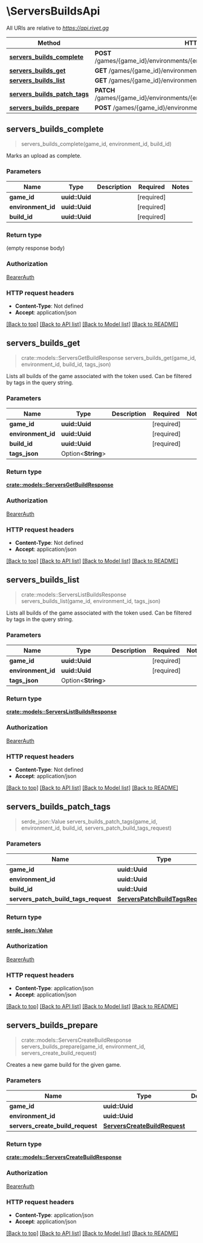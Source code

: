 # \ServersBuildsApi

All URIs are relative to *https://api.rivet.gg*

Method | HTTP request | Description
------------- | ------------- | -------------
[**servers_builds_complete**](ServersBuildsApi.md#servers_builds_complete) | **POST** /games/{game_id}/environments/{environment_id}/builds/{build_id}/complete | 
[**servers_builds_get**](ServersBuildsApi.md#servers_builds_get) | **GET** /games/{game_id}/environments/{environment_id}/builds/{build_id} | 
[**servers_builds_list**](ServersBuildsApi.md#servers_builds_list) | **GET** /games/{game_id}/environments/{environment_id}/builds | 
[**servers_builds_patch_tags**](ServersBuildsApi.md#servers_builds_patch_tags) | **PATCH** /games/{game_id}/environments/{environment_id}/builds/{build_id}/tags | 
[**servers_builds_prepare**](ServersBuildsApi.md#servers_builds_prepare) | **POST** /games/{game_id}/environments/{environment_id}/builds/prepare | 



## servers_builds_complete

> servers_builds_complete(game_id, environment_id, build_id)


Marks an upload as complete.

### Parameters


Name | Type | Description  | Required | Notes
------------- | ------------- | ------------- | ------------- | -------------
**game_id** | **uuid::Uuid** |  | [required] |
**environment_id** | **uuid::Uuid** |  | [required] |
**build_id** | **uuid::Uuid** |  | [required] |

### Return type

 (empty response body)

### Authorization

[BearerAuth](../README.md#BearerAuth)

### HTTP request headers

- **Content-Type**: Not defined
- **Accept**: application/json

[[Back to top]](#) [[Back to API list]](../README.md#documentation-for-api-endpoints) [[Back to Model list]](../README.md#documentation-for-models) [[Back to README]](../README.md)


## servers_builds_get

> crate::models::ServersGetBuildResponse servers_builds_get(game_id, environment_id, build_id, tags_json)


Lists all builds of the game associated with the token used. Can be filtered by tags in the query string.

### Parameters


Name | Type | Description  | Required | Notes
------------- | ------------- | ------------- | ------------- | -------------
**game_id** | **uuid::Uuid** |  | [required] |
**environment_id** | **uuid::Uuid** |  | [required] |
**build_id** | **uuid::Uuid** |  | [required] |
**tags_json** | Option<**String**> |  |  |

### Return type

[**crate::models::ServersGetBuildResponse**](ServersGetBuildResponse.md)

### Authorization

[BearerAuth](../README.md#BearerAuth)

### HTTP request headers

- **Content-Type**: Not defined
- **Accept**: application/json

[[Back to top]](#) [[Back to API list]](../README.md#documentation-for-api-endpoints) [[Back to Model list]](../README.md#documentation-for-models) [[Back to README]](../README.md)


## servers_builds_list

> crate::models::ServersListBuildsResponse servers_builds_list(game_id, environment_id, tags_json)


Lists all builds of the game associated with the token used. Can be filtered by tags in the query string.

### Parameters


Name | Type | Description  | Required | Notes
------------- | ------------- | ------------- | ------------- | -------------
**game_id** | **uuid::Uuid** |  | [required] |
**environment_id** | **uuid::Uuid** |  | [required] |
**tags_json** | Option<**String**> |  |  |

### Return type

[**crate::models::ServersListBuildsResponse**](ServersListBuildsResponse.md)

### Authorization

[BearerAuth](../README.md#BearerAuth)

### HTTP request headers

- **Content-Type**: Not defined
- **Accept**: application/json

[[Back to top]](#) [[Back to API list]](../README.md#documentation-for-api-endpoints) [[Back to Model list]](../README.md#documentation-for-models) [[Back to README]](../README.md)


## servers_builds_patch_tags

> serde_json::Value servers_builds_patch_tags(game_id, environment_id, build_id, servers_patch_build_tags_request)


### Parameters


Name | Type | Description  | Required | Notes
------------- | ------------- | ------------- | ------------- | -------------
**game_id** | **uuid::Uuid** |  | [required] |
**environment_id** | **uuid::Uuid** |  | [required] |
**build_id** | **uuid::Uuid** |  | [required] |
**servers_patch_build_tags_request** | [**ServersPatchBuildTagsRequest**](ServersPatchBuildTagsRequest.md) |  | [required] |

### Return type

[**serde_json::Value**](serde_json::Value.md)

### Authorization

[BearerAuth](../README.md#BearerAuth)

### HTTP request headers

- **Content-Type**: application/json
- **Accept**: application/json

[[Back to top]](#) [[Back to API list]](../README.md#documentation-for-api-endpoints) [[Back to Model list]](../README.md#documentation-for-models) [[Back to README]](../README.md)


## servers_builds_prepare

> crate::models::ServersCreateBuildResponse servers_builds_prepare(game_id, environment_id, servers_create_build_request)


Creates a new game build for the given game.

### Parameters


Name | Type | Description  | Required | Notes
------------- | ------------- | ------------- | ------------- | -------------
**game_id** | **uuid::Uuid** |  | [required] |
**environment_id** | **uuid::Uuid** |  | [required] |
**servers_create_build_request** | [**ServersCreateBuildRequest**](ServersCreateBuildRequest.md) |  | [required] |

### Return type

[**crate::models::ServersCreateBuildResponse**](ServersCreateBuildResponse.md)

### Authorization

[BearerAuth](../README.md#BearerAuth)

### HTTP request headers

- **Content-Type**: application/json
- **Accept**: application/json

[[Back to top]](#) [[Back to API list]](../README.md#documentation-for-api-endpoints) [[Back to Model list]](../README.md#documentation-for-models) [[Back to README]](../README.md)

